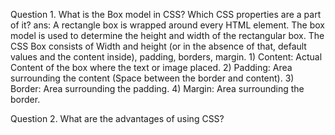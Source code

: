 Question 1. What is the Box model in CSS? Which CSS properties are a part of it?
ans: A rectangle box is wrapped around every HTML element. The box model is used to determine the height and width of the rectangular box. The CSS Box consists of Width and          height (or in the absence of that, default values and the content inside), padding, borders, margin.
     1) Content:  Actual Content of the box where the text or image placed.
     2) Padding: Area surrounding the content (Space between the border and content).
     3) Border: Area surrounding the padding.
     4) Margin: Area surrounding the border.

Question 2. What are the advantages of using CSS?
